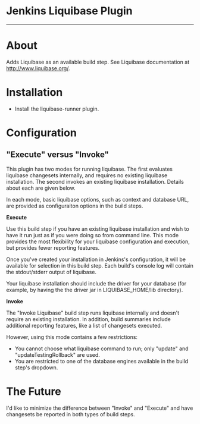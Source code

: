 # Jenkins Liquibase Plugin
---

# About

Adds Liquibase as an available build step.  See Liquibase documentation at http://www.liquibase.org/.

# Installation

*  Install the liquibase-runner plugin.

# Configuration

## "Execute" versus "Invoke"

This plugin has two modes for running liquibase.  The first evaluates liquibase changesets internally, and requires 
no existing liquibase installation.  The second invokes an existing liquibase installation.  Details about each are given
below.

In each mode, basic liquibase options, such as context and database URL, are provided as configuraiton options in the 
build steps.

**Execute**

Use this build step if you have an existing liquibase installation and wish to have it run just as if you were doing so 
from command line.  This mode provides the most flexibility for your liquibase configuration and execution, but provides fewer 
reporting features.

Once you've created your installation in Jenkins's configuration, it will be available for selection in this build 
step.  Each build's console log will contain the stdout/stderr output of liquibase.

Your liquibase installation should include the driver for your database (for example, by having the the driver jar in LIQUIBASE_HOME/lib directory).

**Invoke**

The "Invoke Liquibase" build step runs liquibase internally and doesn't require an existing installation.  In addition,
build summaries include additional reporting features, like a list of changesets executed.
 
However, using this mode contains a few restrictions:
  * You cannot choose what liquibase command to run; only "update" and "updateTestingRollback" are used.
  * You are restricted to one of the database engines available in the build step's dropdown.
 
# The Future
  
I'd like to minimize the difference between "Invoke" and "Execute" and have changesets be reported in both types of
build steps.
 





